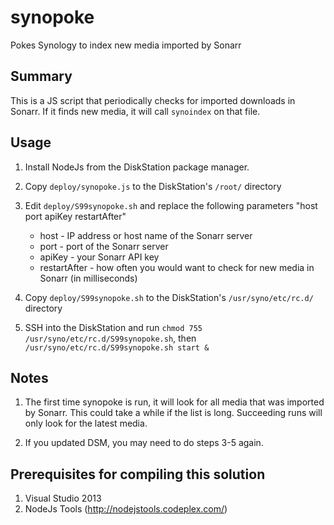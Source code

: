 # synopoke
Pokes Synology to index new media imported by Sonarr

Summary
-------

This is a JS script that periodically checks for imported downloads in Sonarr. If it finds new media,
it will call ``synoindex`` on that file.

Usage
-----

1. Install NodeJs from the DiskStation package manager.

2. Copy ``deploy/synopoke.js`` to the DiskStation's ``/root/`` directory

3. Edit ``deploy/S99synopoke.sh`` and replace the following parameters "host port apiKey restartAfter" 

   * host - IP address or host name of the Sonarr server
   * port - port of the Sonarr server
   * apiKey - your Sonarr API key
   * restartAfter - how often you would want to check for new media in Sonarr (in milliseconds)

4. Copy ``deploy/S99synopoke.sh`` to the DiskStation's ``/usr/syno/etc/rc.d/`` directory

5. SSH into the DiskStation and run ``chmod 755 /usr/syno/etc/rc.d/S99synopoke.sh``,
   then ``/usr/syno/etc/rc.d/S99synopoke.sh start &``

Notes
-----

1. The first time synopoke is run, it will look for all media that was imported by Sonarr. This could take a while if
   the list is long. Succeeding runs will only look for the latest media.

2. If you updated DSM, you may need to do steps 3-5 again.

Prerequisites for compiling this solution
---------------------------------------
1. Visual Studio 2013
2. NodeJs Tools (http://nodejstools.codeplex.com/)